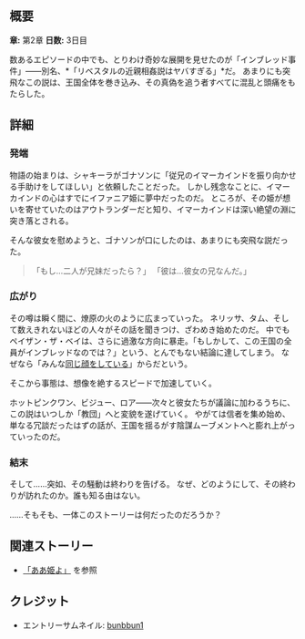 <!-- title: インブレッド事件 -->
<!-- quote: 感じるかい…僕たちのバンズがお前に擦りついてるのを。 -->
<!-- chapters: 1 -->
<!-- images: ("もし…二人が兄妹だったら？"と叫ぶゴナソン), (インブレッド教団の誕生) -->
<!-- model: false -->

## 概要

**章:** 第2章
**日数:** 3日目

数あるエピソードの中でも、とりわけ奇妙な展開を見せたのが「インブレッド事件」――別名、*「リベスタルの近親相姦説はヤバすぎる」*だ。
あまりにも突飛なこの説は、王国全体を巻き込み、その真偽を追う者すべてに混乱と頭痛をもたらした。

## 詳細

### 発端

物語の始まりは、シャキーラがゴナソンに「従兄のイマーカインドを振り向かせる手助けをしてほしい」と依頼したことだった。
しかし残念なことに、イマーカインドの心はすでにイファニア姫に夢中だったのだ。
ところが、その姫が想いを寄せていたのはアウトランダーだと知り、イマーカインドは深い絶望の淵に突き落とされる。

そんな彼女を慰めようと、ゴナソンが口にしたのは、あまりにも突飛な説だった。

> 「もし…二人が兄妹だったら？」
> 「彼は…彼女の兄なんだ。」

### 広がり

その噂は瞬く間に、燎原の火のように広まっていった。
ネリッサ、タム、そして数えきれないほどの人々がその話を聞きつけ、ざわめき始めたのだ。
中でもペイザン・ザ・ベイは、さらに過激な方向に暴走。「もしかして、この王国の全員がインブレッドなのでは？」という、とんでもない結論に達してしまう。
なぜなら「みんな[同じ顔をしている](https://youtu.be/Lp7GyRVbz1c?t=7940)」からだという。

そこから事態は、想像を絶するスピードで加速していく。

ホットピンクワン、ビジュー、ロア――次々と彼女たちが議論に加わるうちに、この説はいつしか「教団」へと変貌を遂げていく。
やがては信者を集め始め、単なる冗談だったはずの話が、王国を揺るがす陰謀ムーブメントへと膨れ上がっていったのだ。

### 結末

そして……突如、その騒動は終わりを告げる。
なぜ、どのようにして、その終わりが訪れたのか。誰も知る由はない。

……そもそも、一体このストーリーは何だったのだろうか？

## 関連ストーリー

- [「ああ姫よ」](#entry:oh-princess-entry) を参照

## クレジット

- エントリーサムネイル: [bunbbun1](https://x.com/bunbbun1/status/1919963091464249648)
